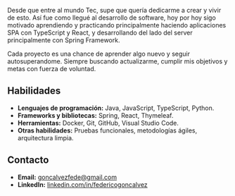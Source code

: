 
Desde que entre al mundo Tec, supe que quería dedicarme a crear y vivir de esto. Así fue como llegué al desarrollo de software, hoy por hoy sigo motivado aprendiendo y practicando principalmente haciendo aplicaciones SPA con TypeScript y React, y desarrollando del lado del server principalmente con Spring Framework.

Cada proyecto es una chance de aprender algo nuevo y seguir autosuperandome. Siempre buscando actualizarme, cumplir mis objetivos y metas con fuerza de voluntad.

## Habilidades
- **Lenguajes de programación:** Java, JavaScript, TypeScript, Python.
- **Frameworks y bibliotecas:** Spring, React, Thymeleaf.
- **Herramientas:** Docker, Git, GitHub, Visual Studio Code.
- **Otras habilidades:** Pruebas funcionales, metodologías ágiles, arquitectura limpia.


## Contacto
- **Email:** goncalvezfede@gmail.com
- **LinkedIn:** [linkedin.com/in/federicogoncalvez](https://linkedin.com/in/federicogoncalvez)

